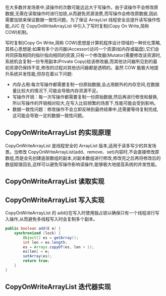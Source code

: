在大多数并发场景中,读操作的次数可能远远大于写操作。由于读操作不会修改原数据,无需在读取操作时进行加锁,从而避免资源浪费,而写操作会修改原数据,因此需要加锁来保证数据一致性问题。为了保证 ArrayList 线程安全且提升读写操作性能,JUC 在 CopyOnWriteArrayList 中引入了写时复制(Copy On Write,简称 COW)机制。

写时复制(Copy On Write,简称 COW)思想是计算机程序设计领域的一种优化策略,其核心思想是:如果有多个访问器(Accessor)访问一个资源(如内存或磁盘),它们会共同获取相同的指针指向相同的资源,只有一个修改器(Mutator)需要修改该资源时,系统机会复制一份专用副本(Private Copy)给该修改器,而其他访问器所见到的最初资源仍保持不变,修改的过程对其他访问器都是透明的。虽然 COW 能极大地提升系统并发性能,但存在着以下问题:

- 内存占用:每次写操作都需要复制一份原始数据,会占用额外的内存空间,在数据量比较大的情况下,可能会导致内存资源不足。
- 写操作开销：每一次写操作都需要复制一份原始数据,然后再进行修改和替换,所以写操作的开销相对较大,在写入比较频繁的场景下,性能可能会受到影响。
- 数据一致性问题：修改操作不会立即反映到最终结果中,还需要等待复制完成,这可能会导致一定的数据一致性问题。

## CopyOnWriteArrayList 的实现原理

CopyOnWriteArrayList 是线程安全的 ArrayList 版本,适用于读多写少的并发场景。当修改 CopyOnWriteArrayList(add、remove、set)内容时,不会直接修改原数组,而是会先创建底层数组的副本,对副本数组进行修改,修改完之后再将修改后的数组赋值回去,这样可以避免写操作影响读操作,能够极大地提高系统的并发性能。

## CopyOnWriteArrayList 读取实现

## CopyOnWriteArrayList 写入实现

CopyOnWriteArrayList 的 add()在写入时使用独占锁以确保只有一个线程进行写入操作,从而避免多线程写入时会复制多个副本。

```java
public boolean add(E e) {
    synchronized (lock) {
        Object[] es = getArray();
        int len = es.length;
        es = Arrays.copyOf(es, len + 1);
        es[len] = e;
        setArray(es);
        return true;
    }
}
```

## CopyOnWriteArrayList 迭代器实现
